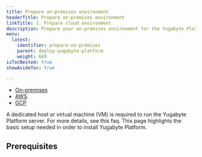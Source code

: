 ```yaml
---
title: Prepare on-premises environment
headerTitle: Prepare on-premises environment
linkTitle: 1. Prepare cloud environment
description: Prepare your on-premises environment for the Yugabyte Platform.
menu:
  latest:
    identifier: prepare-on-premises
    parent: deploy-yugabyte-platform
    weight: 669
isTocNested: true
showAsideToc: true

---
```


<ul class="nav nav-tabs-alt nav-tabs-yb">

  <li >
    <a href="/latest/yugabyte-platform/deploy/prepare-cloud-environment/prepare-on-premises" class="nav-link">
      <i class="icon-aws" aria-hidden="true"></i>
      On-premises
    </a>
  </li>

  <li >
    <a href="/latest/yugabyte-platform/deploy/prepare-cloud-environment/aws" class="nav-link">
      <i class="icon-aws" aria-hidden="true"></i>
      AWS
    </a>
  </li>

  <li>
    <a href="/latest/yugabyte-platform/deploy/prepare-cloud-environment/gcp" class="nav-link active">
       <i class="fab fa-google" aria-hidden="true"></i>
      GCP
    </a>
  </li>

</ul>

A dedicated host or virtual machine (VM) is required to run the Yugabyte Platform server. For more details, see this faq. This page highlights the basic setup needed in order to install Yugabyte Platform.

## Prerequisites




